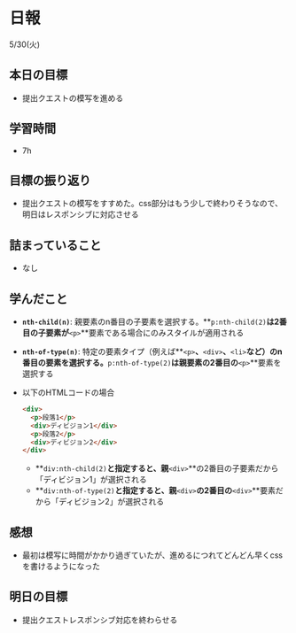 # 日報

5/30(火)

## 本日の目標

- 提出クエストの模写を進める

## 学習時間

- 7h

## 目標の振り返り

- 提出クエストの模写をすすめた。css部分はもう少しで終わりそうなので、明日はレスポンシブに対応させる

## 詰まっていること

- なし

## 学んだこと

- **`nth-child(n)`**: 親要素のn番目の子要素を選択する。**`p:nth-child(2)`**は2番目の子要素が**`<p>`**要素である場合にのみスタイルが適用される
- **`nth-of-type(n)`**: 特定の要素タイプ（例えば**`<p>`**、**`<div>`**、**`<li>`**など）のn番目の要素を選択する。**`p:nth-of-type(2)`**は親要素の2番目の**`<p>`**要素を選択する
- 以下のHTMLコードの場合
    
    ```html
    <div>
      <p>段落1</p>
      <div>ディビジョン1</div>
      <p>段落2</p>
      <div>ディビジョン2</div>
    </div>
    ```
    
    - **`div:nth-child(2)`**と指定すると、親**`<div>`**の2番目の子要素だから「ディビジョン1」が選択される
    - **`div:nth-of-type(2)`**と指定すると、親**`<div>`**の2番目の**`<div>`**要素だから「ディビジョン2」が選択される

## 感想

- 最初は模写に時間がかかり過ぎていたが、進めるにつれてどんどん早くcssを書けるようになった

## 明日の目標

- 提出クエストレスポンシブ対応を終わらせる
